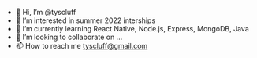 - 👋 Hi, I’m @tyscluff
- 👀 I’m interested in summer 2022 interships
- 🌱 I’m currently learning React Native, Node.js, Express, MongoDB, Java
- 💞️ I’m looking to collaborate on ...
- 📫 How to reach me tyscluff@gmail.com


